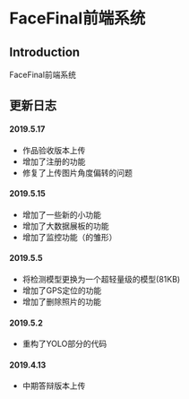 # FaceFinal前端系统

## Introduction
FaceFinal前端系统

## 更新日志
#### 2019.5.17
- 作品验收版本上传
- 增加了注册的功能
- 修复了上传图片角度偏转的问题
#### 2019.5.15
- 增加了一些新的小功能
- 增加了大数据展板的功能
- 增加了监控功能（的雏形）
#### 2019.5.5
- 将检测模型更换为一个超轻量级的模型(81KB)
- 增加了GPS定位的功能
- 增加了删除照片的功能
#### 2019.5.2 
- 重构了YOLO部分的代码
#### 2019.4.13 
- 中期答辩版本上传

